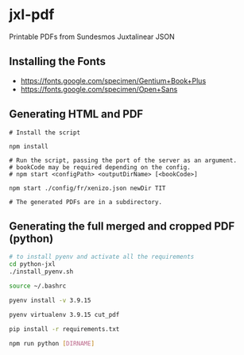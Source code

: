 # jxl-pdf
Printable PDFs from Sundesmos Juxtalinear JSON

## Installing the Fonts
- https://fonts.google.com/specimen/Gentium+Book+Plus
- https://fonts.google.com/specimen/Open+Sans

## Generating HTML and PDF
```
# Install the script

npm install

# Run the script, passing the port of the server as an argument.
# bookCode may be required depending on the config.
# npm start <configPath> <outputDirName> [<bookCode>]

npm start ./config/fr/xenizo.json newDir TIT

# The generated PDFs are in a subdirectory.
```

## Generating the full merged and cropped PDF (python)

```bash
# to install pyenv and activate all the requirements
cd python-jxl
./install_pyenv.sh

source ~/.bashrc

pyenv install -v 3.9.15

pyenv virtualenv 3.9.15 cut_pdf

pip install -r requirements.txt

npm run python [DIRNAME]
```

